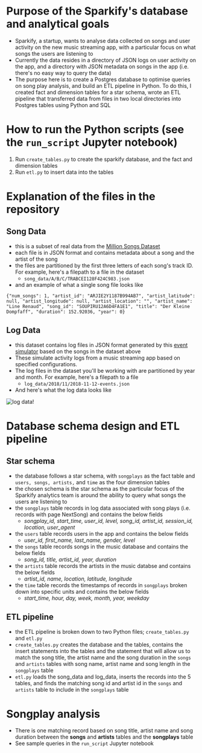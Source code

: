 # Purpose of the Sparkify's database and analytical goals

- Sparkify, a startup, wants to analyse data collected on songs and user activity on the new music streaming app, with a particular focus on what songs the users are listening to
- Currently the data resides in a directory of JSON logs on user activity on the app, and a directory with JSON metadata on songs in the app (i.e. there's no easy way to query the data)
- The purpose here is to create a Postgres database to optimise queries on song play analysis, and build an ETL pipeline in Python. To do this, I created fact and dimension tables for a star schema, wrote an ETL pipeline that transferred data from files in two local directories into Postgres tables using Python and SQL

# How to run the Python scripts (see the `run_script` Jupyter notebook)

1. Run `create_tables.py` to create the sparkify database, and the fact and dimension tables
2. Run `etl.py` to insert data into the tables

# Explanation of the files in the repository

## Song Data
- this is a subset of real data from the [Million Songs Dataset](http://millionsongdataset.com/)
- each file is in JSON format and contains metadata about a song and the artist of the song
- the files are partitioned by the first three letters of each song's track ID. For example, here's a filepath to a file in the dataset
    - `song_data/A/B/C/TRABCEI128F424C983.json`
- and an example of what a single song file looks like

`{"num_songs": 1, "artist_id": "ARJIE2Y1187B994AB7", "artist_latitude": null, "artist_longitude": null, "artist_location": "", "artist_name": "Line Renaud", "song_id": "SOUPIRU12A6D4FA1E1", "title": "Der Kleine Dompfaff", "duration": 152.92036, "year": 0}`

## Log Data
- this dataset contains log files in JSON format generated by this [event simulator](https://github.com/Interana/eventsim) based on the songs in the dataset above
- These simulate activity logs from a music streaming app based on specified configurations.
- The log files in the dataset you'll be working with are partitioned by year and month. For example, here's a filepath to a file
    - `log_data/2018/11/2018-11-12-events.json`
- And here's what the log data looks like

![log data!](https://github.com/mochen862/data-engineering-projects/blob/main/data-modelling-with-postgres/log_data_df.PNG)
        
# Database schema design and ETL pipeline

## Star schema

- the database follows a star schema, with `songplays` as the fact table and `users, songs, artists,` and `time` as the four dimension tables
- the chosen schema is the star schema as the particular focus of the Sparkify analytics team is around the ability to query what songs the users are listening to
- the `songplays` table records in log data associated with song plays (i.e. records with page NextSong) and contains the below fields
    - *songplay_id, start_time, user_id, level, song_id, artist_id, session_id, location, user_agent*
- the `users` table records users in the app and contains the below fields
    - *user_id, first_name, last_name, gender, level*
- the `songs` table records songs in the music database and contains the below fields
    - *song_id, title, artist_id, year, duration*
- the `artists` table records the artists in the music databse and contains the below fields
    - *artist_id, name, location, latitude, longitude*
- the `time` table records the timestamps of records in `songplays` broken down into specific units and contains the below fields
    - *start_time, hour, day, week, month, year, weekday*
    
## ETL pipeline

- the ETL pipeline is broken down to two Python files; `create_tables.py` and `etl.py`
- `create_tables.py` creates the database and the tables, contains the insert statements into the tables and the statement that will allow us to match the song title, the artist name and the song duration in the `songs` and `artists` tables with song name, artist name and song length in the `songplays` table
- `etl.py` loads the song_data and log_data, inserts the records into the 5 tables, and finds the matching song id and artist id in the `songs` and `artists` table to include in the `songplays` table

# Songplay analysis

- There is one matching record based on song title, artist name and song duration between the **songs** and **artists** tables and the **songplays** table
- See sample queries in the `run_script` Jupyter notebook


